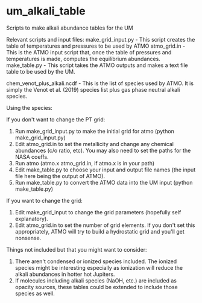 # um_alkali_table
Scripts to make alkali abundance tables for the UM

Relevant scripts and input files:
make_grid_input.py - This script creates the table of temperatures and pressures to be used by ATMO
atmo_grid.in - This is the ATMO input script that, once the table of pressures and temperatures is made, computes the equilibrium abundances.
make_table.py - This script takes the ATMO outputs and makes a text file table to be used by the UM.

chem_venot_plus_alkali.ncdf - This is the list of species used by ATMO.  It is simply the Venot et al. (2019) species list plus gas phase neutral alkali species.  

Using the species:

If you don't want to change the PT grid:

1) Run make_grid_input.py to make the initial grid for atmo (python make_grid_input.py)
2) Edit atmo_grid.in to set the metallicity and change any chemical abundances (c/o ratio, etc).  You may also need to set the paths for the NASA coeffs.
2) Run atmo (atmo.x atmo_grid.in, if atmo.x is in your path)
3) Edit make_table.py to choose your input and output file names (the input file here being the output of ATMO).
4) Run make_table.py to convert the ATMO data into the UM input (python make_table.py)

If you want to change the grid:
1) Edit make_grid_input to change the grid parameters (hopefully self explanatory).
2) Edit atmo_grid.in to set the number of grid elements.  If you don't set this appropriately, ATMO will try to build a hydrostatic grid and you'll get nonsense.

Things not included but that you might want to consider:

1) There aren't condensed or ionized species included.  The ionized species might be interesting especially as ionization will reduce the alkali abundances in hotter hot Jupiters.
2) If molecules including alkali species (NaOH, etc.) are included as opacity sources, these tables could be extended to include those species as well.
